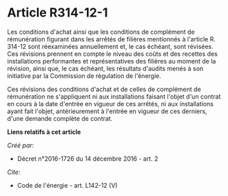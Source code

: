 # Article R314-12-1

Les conditions d'achat ainsi que les conditions de complément de rémunération figurant dans les arrêtés de filières
mentionnés à l'article R. 314-12 sont réexaminées annuellement et, le cas échéant, sont révisées. Ces révisions prennent en
compte le niveau des coûts et des recettes des installations performantes et représentatives des filières au moment de la
révision, ainsi que, le cas échéant, les résultats d'audits menés à son initiative par la Commission de régulation de
l'énergie. 

Ces révisions des conditions d'achat et de celles de complément de rémunération ne s'appliquent ni aux installations faisant
l'objet d'un contrat en cours à la date d'entrée en vigueur de ces arrêtés, ni aux installations ayant fait l'objet,
antérieurement à l'entrée en vigueur de ces derniers, d'une demande complète de contrat.

**Liens relatifs à cet article**

_Créé par_:

  - Décret n°2016-1726 du 14 décembre 2016 - art. 2

_Cite_:

  - Code de l'énergie - art. L142-12 (V)
